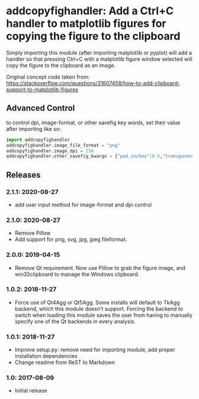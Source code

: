 addcopyfighandler: Add a Ctrl+C handler to matplotlib figures for copying the figure to the clipboard
======================================================================================================

Simply importing this module (after importing matplotlib or pyplot) will add a handler
so that pressing Ctrl+C with a matplotlib figure window selected will copy
the figure to the clipboard as an image.

Original concept code taken from:
https://stackoverflow.com/questions/31607458/how-to-add-clipboard-support-to-matplotlib-figures

Advanced Control
--------
to control dpi, image-format, or other savefig key words, set their value after importing like so:
```python
import addcopyfighandler
addcopyfighandler.image_file_format = "png"
addcopyfighandler.image_dpi = 250
addcopyfighandler.other_savefig_kwargs = {"pad_inches":0.5,"transparent":True}
```

Releases
--------
### 2.1.1: 2020-08-27

- add user input method for image-format and dpi control

### 2.1.0: 2020-08-27

- Remove Pillow
- Add support for png, svg, jpg, jpeg fileformat.

### 2.0.0: 2019-04-15

- Remove Qt requirement. Now use Pillow to grab the figure image, and win32clipboard to manage the Windows clipboard.


### 1.0.2: 2018-11-27

- Force use of Qt4Agg or Qt5Agg. Some installs will default to TkAgg backend, which this module
doesn't support. Forcing the backend to switch when loading this module saves the user from having
to manually specify one of the Qt backends in every analysis.


### 1.0.1: 2018-11-27

- Improve setup.py: remove need for importing module, add proper installation dependencies
- Change readme from ReST to Markdown


### 1.0: 2017-08-09

- Initial release

